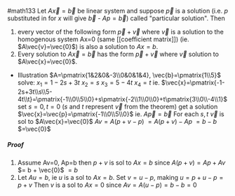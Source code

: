 #math133 
Let $A\vec{x}=\vec{b}$ be linear system and suppose $\vec{p}$ is a solution (i.e. $p$ substituted in for $x$ will give $\vec{b}$ - $Ap=\vec{b}$) called "particular solution". Then
1. every vector of the following form $\vec{p}+\vec{v}$ where $\vec{v}$ is a solution to the homogenous system Ax=0 (same [[coefficient matrix]])  (ie. $A\vec{v}=\vec{0}$) is also a solution to $Ax=b$. 
2. Every solution to $A\vec{x}=\vec{b}$ has the form $\vec{p}+\vec{v}$ where $\vec{v}$ solution to $A\vec{x}=\vec{0}$. 
- Illustration
	$A=\pmatrix{1&2&0&-3\\0&0&1&4}, \vec{b}=\pmatrix{1\\5}$
	solve:
		$x_1=1-2s+3t$
		$x_2=s$
		$x_3=5-4t$
		$x_4=t$
	ie.
		$\vec{x}=\pmatrix{-1-2s+3t\\s\\5-4t\\t}=\pmatrix{-1\\0\\5\\0}+s\pmatrix{-2\\1\\0\\0}+t\pmatrix{3\\0\\-4\\1}$
		set $s=0,t=0$ ($s$ and $t$ represent $\vec{v}$ from the theorem) get a solution $\vec{x}=\vec{p}=\pmatrix{-1\\0\\5\\0}$ ie. $A\vec{p}=\vec{b}$
		For each $s,t$ $\vec{v}$ is sol to $A\vec{x}=\vec{0}$
		$Av=A(p+v-p)$
		  $=A(p+v)-Ap$ 
		  $=b-b$
		  $=\vec{0}$

##### Proof
1. Assume Av=0, Ap=b then $p + v$ is sol to $Ax=b$ since
		$A(p+v)=Ap+Av$
			   $= b + \vec{0}$
			   $= b$
2. Let $Au=b$, ie $u$ is a sol to $Ax=b$. Set $v=u-p$, making $u=p+u-p = p+v$
	 Then $v$ is a sol to $Ax=0$ since $Av=A(u-p)=b-b=0$